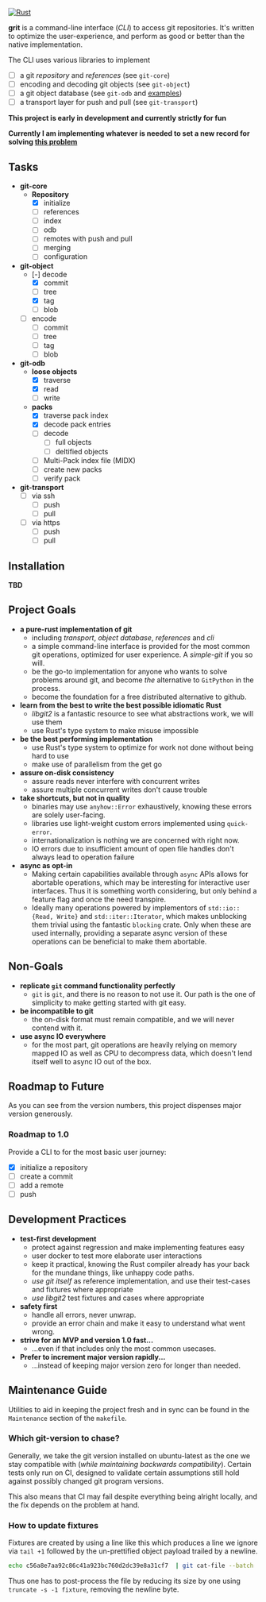 [![Rust](https://github.com/Byron/grit-rs/workflows/Rust/badge.svg)](https://github.com/Byron/grit-rs/actions)

**grit** is a command-line interface (*CLI*) to access git repositories. It's written to optimize the
user-experience, and perform as good or better than the native implementation.

The CLI uses various libraries to implement

 * [ ] a git *repository* and *references* (see `git-core`)
 * [ ] encoding and decoding git objects (see `git-object`)
 * [ ] a git object database (see `git-odb` and
   [examples](https://github.com/Byron/grit-rs/tree/master/lib/git-odb/examples))
 * [ ] a transport layer for push and pull (see `git-transport`)

 **This project is early in development and currently strictly for fun**
 
 **Currently I am implementing whatever is needed to set a new record for solving
 [this
 problem](https://github.com/gitpython-developers/GitPython/issues/765#issuecomment-396072153)**

## Tasks

* **git-core**
  * **Repository**
    * [x] initialize
    * [ ] references
    * [ ] index
    * [ ] odb
    * [ ] remotes with push and pull
    * [ ] merging
    * [ ] configuration
* **git-object**
    * [-] decode
      * [x] commit
      * [ ] tree
      * [x] tag
      * [ ] blob
    * [ ] encode
      * [ ] commit
      * [ ] tree
      * [ ] tag
      * [ ] blob
* **git-odb**
  * **loose objects**
    * [x] traverse
    * [x] read
    * [ ] write
  * **packs**
    * [x] traverse pack index
    * [x] decode pack entries
    * [ ] decode
      * [ ] full objects
      * [ ] deltified objects
    * [ ] Multi-Pack index file (MIDX)
    * [ ] create new packs
    * [ ] verify pack
* **git-transport**
  * [ ] via ssh
    * [ ] push
    * [ ] pull
  * [ ] via https
    * [ ] push
    * [ ] pull

## Installation

**TBD**

## Project Goals

 * **a pure-rust implementation of git**
   * including *transport*, *object database*, *references* and *cli*
   * a simple command-line interface is provided for the most common git operations, optimized for
     user experience. A *simple-git* if you so will.
   * be the go-to implementation for anyone who wants to solve problems around git, and become
     *the* alternative to `GitPython` in the process.
   * become the foundation for a free distributed alternative to github.
 * **learn from the best to write the best possible idiomatic Rust**
   * *libgit2* is a fantastic resource to see what abstractions work, we will use them
   * use Rust's type system to make misuse impossible
 * **be the best performing implementation**
   * use Rust's type system to optimize for work not done without being hard to use
   * make use of parallelism from the get go
 * **assure on-disk consistency**
   * assure reads never interfere with concurrent writes
   * assure multiple concurrent writes don't cause trouble
 * **take shortcuts, but not in quality**
   * binaries may use `anyhow::Error` exhaustively, knowing these errors are solely user-facing.
   * libraries use light-weight custom errors implemented using `quick-error`.
   * internationalization is nothing we are concerned with right now.
   * IO errors due to insufficient amount of open file handles don't always lead to operation failure
 * **async as opt-in**
   * Making certain capabilities available through `async` APIs allows for abortable operations, which
     may be interesting for interactive user interfaces. Thus it is something worth considering, but only
     behind a feature flag and once the need transpire.
   * Ideally many operations powered by implementors of `std::io::{Read, Write}` and `std::iter::Iterator`,
     which makes unblocking them trivial using the fantastic `blocking` crate. Only when these are used internally,
     providing a separate async version of these operations can be beneficial to make them abortable.

## Non-Goals

 * **replicate `git` command functionality perfectly**
   * `git` is `git`, and there is no reason to not use it. Our path is the one of simplicity to make
     getting started with git easy.
 * **be incompatible to git**
   * the on-disk format must remain compatible, and we will never contend with it.
 * **use async IO everywhere**
   * for the most part, git operations are heavily relying on memory mapped IO as well as CPU to decompress data,
     which doesn't lend itself well to async IO out of the box.

## Roadmap to Future

As you can see from the version numbers, this project dispenses major version generously.

### Roadmap to 1.0

Provide a CLI to for the most basic user journey:

* [x] initialize a repository
* [ ] create a commit
* [ ] add a remote
* [ ] push
 
## Development Practices

 * **test-first development**
   * protect against regression and make implementing features easy
   * user docker to test more elaborate user interactions
   * keep it practical, knowing the Rust compiler already has your back
     for the mundane things, like unhappy code paths.
   * *use git itself* as reference implementation, and use their test-cases and fixtures where
     appropriate
   * *use libgit2* test fixtures and cases where appropriate
 * **safety first**
   * handle all errors, never unwrap.
   * provide an error chain and make it easy to understand what went wrong.
 * **strive for an MVP and version 1.0 fast...**
   * ...even if that includes only the most common usecases.
 * **Prefer to increment major version rapidly...**
   * ...instead of keeping major version zero for longer than needed.

## Maintenance Guide

Utilities to aid in keeping the project fresh and in sync can be found in the `Maintenance` section of the `makefile`.

### Which git-version to chase?

Generally, we take the git version installed on ubuntu-latest as the one we stay compatible with (_while maintaining backwards
compatibility_). Certain tests only run on CI, designed to validate certain assumptions still hold against possibly changed
git program versions.

This also means that CI may fail despite everything being alright locally, and the fix depends on the problem at hand.

### How to update fixtures

Fixtures are created by using a line like this which produces a line we ignore via `tail +1` followed by the un-prettified object payload
trailed by a newline.
```sh
echo c56a8e7aa92c86c41a923bc760d2dc39e8a31cf7  | git cat-file --batch | tail +2 > fixture
```

Thus one has to post-process the file by reducing its size by one using `truncate -s -1 fixture`, removing the newline byte.

